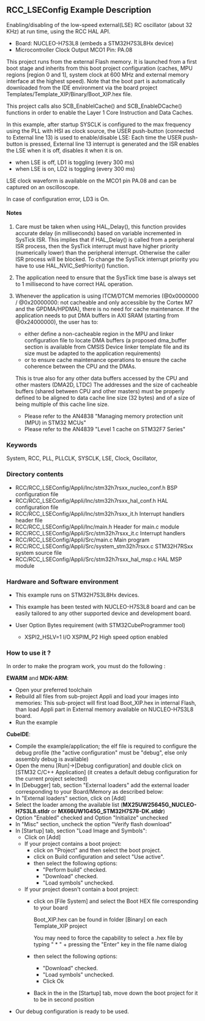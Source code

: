 ## <b>RCC_LSEConfig Example Description</b>

Enabling/disabling of the low-speed external(LSE) RC oscillator (about 32 KHz) at run time, using the RCC HAL API.

   - Board: NUCLEO-H7S3L8 (embeds a STM32H7S3L8Hx device)
   - Microcontroller Clock Output MCO1 Pin: PA.08
   
This project runs from the external Flash memory. It is launched from a first boot stage and inherits from this boot project
configuration (caches, MPU regions [region 0 and 1], system clock at 600 MHz and external memory interface at the highest speed).
Note that the boot part is automatically downloaded from the IDE environment via the board project Templates/Template_XIP/Binary/Boot_XIP.hex file.

This project calls also SCB_EnableICache() and SCB_EnableDCache() functions in order to enable
the Layer 1 Core Instruction and Data Caches.

In this example, after startup SYSCLK is configured to the max frequency using the PLL with
HSI as clock source, the USER push-button (connected to External line 13)
is used to enable/disable LSE:
Each time the USER push-button is pressed, External line 13 interrupt is generated and the ISR
enables the LSE when it is off, disables it when it is on.

- when LSE is off, LD1 is toggling (every 300 ms)
- when LSE is on, LD2 is toggling (every 300 ms)

LSE clock waveform is available on the MCO1 pin PA.08 and can be captured
on an oscilloscope.

In case of configuration error, LD3 is On.

#### <b>Notes</b>

 1. Care must be taken when using HAL_Delay(), this function provides accurate delay (in milliseconds)
    based on variable incremented in SysTick ISR. This implies that if HAL_Delay() is called from
    a peripheral ISR process, then the SysTick interrupt must have higher priority (numerically lower)
    than the peripheral interrupt. Otherwise the caller ISR process will be blocked.
    To change the SysTick interrupt priority you have to use HAL_NVIC_SetPriority() function.

 2. The application need to ensure that the SysTick time base is always set to 1 millisecond
    to have correct HAL operation.

 3. Whenever the application is using ITCM/DTCM memories (@0x0000000 / @0x20000000: not cacheable and only accessible
    by the Cortex M7 and the GPDMA/HPDMA), there is no need for cache maintenance.
    If the application needs to put DMA buffers in AXI SRAM (starting from @0x24000000), the user has to:
    - either define a non-cacheable region in the MPU and linker configuration file to locate DMA buffers
      (a proposed dma_buffer section is available from CMSIS Device linker template file and its size must
      be adapted to the application requirements)
    - or to ensure cache maintenance operations to ensure the cache coherence between the CPU and the DMAs.

    This is true also for any other data buffers accessed by the CPU and other masters (DMA2D, LTDC)
    The addresses and the size of cacheable buffers (shared between CPU and other masters)
    must be properly defined to be aligned to data cache line size (32 bytes) and of a size of being multiple
    of this cache line size.
    - Please refer to the AN4838 "Managing memory protection unit (MPU) in STM32 MCUs"
    - Please refer to the AN4839 "Level 1 cache on STM32F7 Series"


### <b>Keywords</b>

System, RCC, PLL, PLLCLK, SYSCLK, LSE, Clock, Oscillator,

### <b>Directory contents</b>

  - RCC/RCC_LSEConfig/Appli/Inc/stm32h7rsxx_nucleo_conf.h         BSP configuration file
  - RCC/RCC_LSEConfig/Appli/Inc/stm32h7rsxx_hal_conf.h            HAL configuration file
  - RCC/RCC_LSEConfig/Appli/Inc/stm32h7rsxx_it.h                  Interrupt handlers header file
  - RCC/RCC_LSEConfig/Appli/Inc/main.h                            Header for main.c module
  - RCC/RCC_LSEConfig/Appli/Src/stm32h7rsxx_it.c                  Interrupt handlers
  - RCC/RCC_LSEConfig/Appli/Src/main.c                            Main program
  - RCC/RCC_LSEConfig/Appli/Src/system_stm32h7rsxx.c              STM32H7RSxx system source file
  - RCC/RCC_LSEConfig/Appli/Src/stm32h7rsxx_hal_msp.c             HAL MSP module

### <b>Hardware and Software environment</b>

  - This example runs on STM32H7S3L8Hx devices.

  - This example has been tested with NUCLEO-H7S3L8 board and can be
    easily tailored to any other supported device and development board.

  - User Option Bytes requirement (with STM32CubeProgrammer tool)

    - XSPI2_HSLV=1     I/O XSPIM_P2 High speed option enabled

### <b>How to use it ?</b>

In order to make the program work, you must do the following :

**EWARM** and **MDK-ARM**:

 - Open your preferred toolchain
 - Rebuild all files from sub-project Appli and load your images into memories: This sub-project will first load Boot_XIP.hex in internal Flash,
   than load Appli part in External memory available on NUCLEO-H7S3L8 board.
 - Run the example

**CubeIDE**:

 - Compile the example/application; the elf file is required to configure the debug profile (the "active configuration" must be "debug", else only assembly debug is available)
 - Open the menu [Run]->[Debug configuration] and double click on  [STM32 C/C++ Application] (it creates a default debug configuration for the current project selected)
 - In [Debugger] tab, section "External  loaders" add the external loader corresponding to your Board/Memory as described below:
 - In "External loaders" section, click on [Add]
 - Select the loader among the available list (**MX25UW25645G_NUCLEO-H7S3L8.stldr** or **MX66UW1G45G_STM32H7S78-DK.stldr**)
 - Option "Enabled" checked and Option "Initialize" unchecked
 - In "Misc" section, uncheck the option "Verify flash download"
 - In [Startup] tab, section "Load Image and Symbols":
   - Click on [Add]
   - If your project contains a boot project:
     - click on "Project" and then select the boot project.
     - click on Build configuration and select "Use active".
     - then select the following options:
       - "Perform build" checked.
       - "Download" checked.
       - "Load symbols" unchecked.
   - If your project doesn't contain a boot project:
     - click on [File System] and select the Boot HEX file corresponding to your board

        Boot_XIP.hex can be found in folder [Binary] on each Template_XIP project

        You may need to force the capability to select a .hex file by typing " * " + pressing the "Enter" key in the file name dialog

     - then select the following options:
       - "Download"      checked.
       - "Load symbols" unchecked.
       - Click Ok
     - Back in the in the [Startup] tab, move down the boot project for it to be in second position
 - Our debug configuration is ready to be used.